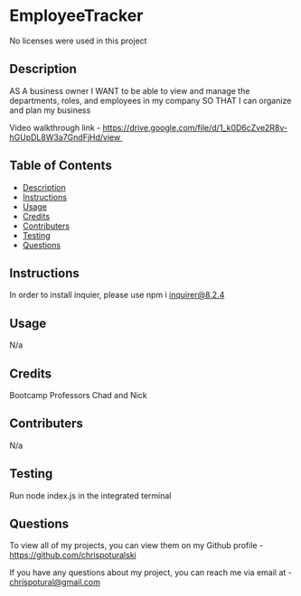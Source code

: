 # EmployeeTracker

No licenses were used in this project

## Description

AS A business owner
I WANT to be able to view and manage the departments, roles, and employees in my company
SO THAT I can organize and plan my business

Video walkthrough link - https://drive.google.com/file/d/1_k0D6cZve2R8v-hGUpDL8W3a7GndFjHd/view 


## Table of Contents

- [Description](#description)
- [Instructions](#instructions)
- [Usage](#usage)
- [Credits](#credits)
- [Contributers](#contributers)
- [Testing](#testing)
- [Questions](#questions)


## Instructions

In order to install inquier, please use npm i inquirer@8.2.4

## Usage

N/a

## Credits

Bootcamp Professors Chad and Nick

## Contributers

N/a

## Testing 

Run node index.js in the integrated terminal

## Questions

To view all of my projects, you can view them on my Github profile -  https://github.com/chrispoturalski

If you have any questions about my project, you can reach me via email at - chrispotural@gmail.com

